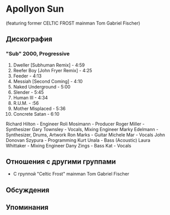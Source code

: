 # Apollyon Sun

(featuring former CELTIC FROST mainman Tom Gabriel Fischer)

## Дискография

### "Sub" 2000, Progressive

  1.   Dweller [Subhuman Remix] - 4:59 
  2.   Reefer Boy [John Fryer Remix] - 4:25 
  3.   Feeder - 4:13 
  4.   Messiah [Second Coming] - 4:10 
  5.   Naked Underground - 5:00 
  6.   Slender - 5:45 
  7.   Human III - 4:34 
  8.   R.U.M. - :56 
  9.   Mother Misplaced - 5:36 
  10.   Concrete Satan - 6:10 


 
Richard Hilton  -  Engineer 
Roli Mosimann  -  Producer 
Roger Miller  -  Synthesizer 
Gary Townsley  -  Vocals, Mixing Engineer 
Marky Edelmann  -  Synthesizer, Drums, Artwork 
Ron Marks  -  Guitar 
Michele Mar  -  Vocals 
John Donovan Szypura  -  Programming 
Kurt Unala  -  Bass (Acoustic) 
Laura Whittaker  -  Mixing Engineer 
Dany Zings  -  Bass 
Kat  -  Vocals 




## Отношения с другими группами

* C группой "Celtic Frost" mainman Tom Gabriel Fischer

## Обсуждения


## Упоминания

